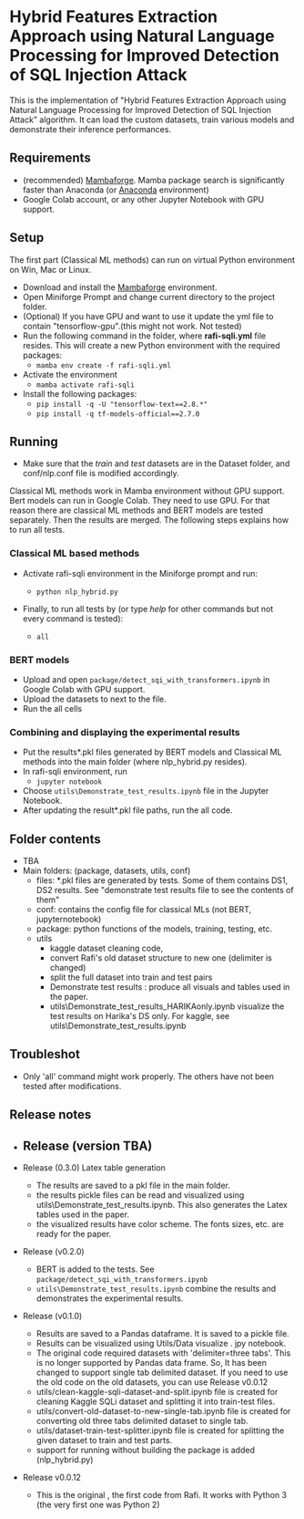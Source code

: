 # Hybrid Features Extraction Approach using Natural Language Processing for Improved Detection of SQL Injection Attack

This is the implementation of "Hybrid Features Extraction Approach using Natural Language Processing for Improved Detection of SQL Injection Attack" algorithm. It can load the custom datasets, train various models and demonstrate their inference performances. 
## Requirements  

- (recommended) [Mambaforge](https://github.com/conda-forge/miniforge#mambaforge). Mamba package search is significantly faster than Anaconda (or [Anaconda](https://www.anaconda.com/products/distribution) environment)
- Google Colab account, or any other Jupyter Notebook with GPU support.
## Setup
The first part (Classical ML methods) can run on virtual Python environment on Win, Mac or Linux.

- Download and install the [Mambaforge](https://github.com/conda-forge/miniforge#mambaforge) environment.
- Open Miniforge Prompt and change current directory to the project folder. 
- (Optional) If you have GPU and want to use it update the yml file to contain "tensorflow-gpu".(this might not work. Not tested)
- Run the following command in the folder, where **rafi-sqli.yml** file resides. This will create a new Python environment with the required packages:
    -  ``` mamba env create -f rafi-sqli.yml ```
- Activate the environment
    - ``` mamba activate rafi-sqli ```
- Install the following packages:
    - ``` pip install -q -U "tensorflow-text==2.8.*" ```
    - ``` pip install -q tf-models-official==2.7.0 ```


## Running
- Make sure that the *train* and *test* datasets are in the Dataset folder, and conf/nlp.conf file is modified accordingly.

Classical ML methods work in Mamba environment without GPU support. Bert models can run in Google Colab. They need to use GPU. For that reason there are classical ML methods and BERT models are tested separately. Then the results are merged. The following steps explains how to run all tests.

### Classical ML based methods
- Activate rafi-sqli environment in the Miniforge prompt and run:
    - ``` python nlp_hybrid.py ```

- Finally, to run all tests by (or type *help* for other commands but not every command is tested):
    - ``` all ```

### BERT models
- Upload and open ``` package/detect_sqi_with_transformers.ipynb ```  in Google Colab with GPU support.
- Upload the datasets to next to the file.
- Run the all cells

### Combining and displaying the experimental results

- Put the results*.pkl files generated by BERT models and Classical ML methods into the main folder (where nlp_hybrid.py resides).
- In rafi-sqli environment, run
  - ``` jupyter notebook ```
- Choose ``` utils\Demonstrate_test_results.ipynb ``` file in the Jupyter Notebook.
- After updating the result*.pkl file paths, run the all code.

## Folder contents
- TBA
- Main folders: (package, datasets, utils, conf)
  - files: *.pkl files are generated by tests. Some of them contains DS1, DS2 results. See "demonstrate test results file to see the contents of them"
  - conf: contains the config file for classical MLs (not BERT, jupyternotebook)
  - package: python functions of the models, training, testing, etc.
  - utils   
    - kaggle dataset cleaning code,
    - convert Rafi's old dataset structure to new one (delimiter is changed)
    - split the full dataset into train and test pairs
    - Demonstrate test results : produce all visuals and tables used in the paper.
    - utils\Demonstrate_test_results_HARIKAonly.ipynb visualize the test results on Harika's DS only. For kaggle, see utils\Demonstrate_test_results.ipynb
## Troubleshot

- Only 'all' command might work properly. The others have not been tested after modifications.
## Release notes
- Release (version TBA)
  - 
- Release (0.3.0) Latex table generation
  - The results are saved to a pkl file in the main folder.
  - the results pickle files can be read and visualized using utils\Demonstrate_test_results.ipynb. This also generates the Latex tables used in the paper.
  - the visualized results have color scheme. The fonts sizes, etc. are ready for the paper.
- Release (v0.2.0)
    - BERT is added to the tests. See ``` package/detect_sqi_with_transformers.ipynb ```
    - ``` utils\Demonstrate_test_results.ipynb ``` combine the results and demonstrates the experimental results.
- Release (v0.1.0)
    - Results are saved to a Pandas dataframe. It is saved to a pickle file.
    - Results can be visualized using Utils/Data visualize . jpy notebook.
    - The original code required datasets with 'delimiter=three tabs'. This is no longer supported by Pandas data frame. So, It has been changed to support single tab delimited dataset. If you need to use the old code on the old datasets, you can use Release v0.0.12
	- utils/clean-kaggle-sqli-dataset-and-split.ipynb file is created for cleaning Kaggle SQLi dataset and splitting it into train-test files.
	- utils/convert-old-dataset-to-new-single-tab.ipynb file is created for converting old three tabs delimited dataset to single tab.
	- utils/dataset-train-test-splitter.ipynb file is created for splitting the given dataset to train and test parts.
	- support for running without building the package is added (nlp_hybrid.py)

- Release v0.0.12

    - This is the original , the first code from Rafi. It works with Python 3 (the very first one was Python 2)


 
